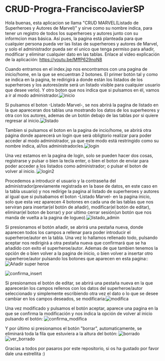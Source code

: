 # CRUD-Progra-FranciscoJavierSP
Hola buenas, esta aplicacion se llama "CRUD MARVEL(Listado de Superheroes y Autores de Marvel)" y sirve como su nombre indica, para tener un registro de todos los superheroes y autores junto con su informcion mas básica. Así pues, la pagina está planteada para que cualquier persona pueda ver las listas de superheroes y autores de Marvel, y solo el administrador pueda ser el unico que tenga permiso para añadir, modificar y eliminar cualquier dato en las tablas.
Enlace al video explicación de la aplicación: https://youtu.be/MffP629noN8

Cuando entramos en el index.jsp nos encontramos con una pagina de inicio/home, en la que se encuentran 2 botones. El primer botón tal y como se indica en la pagina, te redirigirá a donde están los listados de los superheroes y los autores(este será un listado visible para cualquier usuario que desee verlo). Y otro boton que nos indica que si pulsamos en él, vamos a ir al modo administrador.![inicio](https://user-images.githubusercontent.com/72436014/168630973-bb99801a-7359-4476-9ce9-eae43823008f.jpg)

Si pulsamos el boton -Listado Marvel-, se nos abrirá la pagina de listado en la que apareceran dos tablas una mostrando los datos de los superheores y otra con los autores, ademas de un botón debajo de las tablas por si quiere regresar al inicio.![listado](https://user-images.githubusercontent.com/72436014/168631809-6b3a54f1-c09e-4c5f-8716-db64c4d4a02b.jpg)

Tambien si pulsamos el boton en la pagina de incio/home, se abrirá otra página donde aparecerá un login que será obligtorio realizar para poder acceder al modo administrador, ya que este modo está restringido como su nombre indica, al/los administrador/es.![login](https://user-images.githubusercontent.com/72436014/168632928-931e16dc-7775-4cb1-a2ae-da2151f88069.jpg)

Una vez estamos en la pagina de login, solo se pueden hacer dos cosas, registrarse y pulsar o bien la tecla enter, o bien el boton de enviar para poder acceder a los listados como administrador; o pulsar el boton de volver al inicio.
![login2](https://user-images.githubusercontent.com/72436014/168635687-23a293b9-81d4-4377-8f8e-f188dd6f5975.jpg)

Procedemos a introducir el usuario y la contraseña del administrador(previamente registrada en la base de datos, en este caso en la tabla usuario) y nos redirige la pagina al listado de superheroes y autores al igual que si pulsabamos el boton -Listado Marvel- en la pagina inicio, solo que esta vez aparecen 4 botones en cada una de las tablas que nos serviran para insertar(el botón de añadir), modificar(el botón de editar), eliminar(el boton de borrar) y por ultimo cerrar sesión(un botón que nos manda de vuelta a la pagina de logueo).![listado_admin](https://user-images.githubusercontent.com/72436014/168635906-5bd6b9b7-80af-4acc-97ed-43d6969abd67.jpg)


Si presionamos el botón añadir, se abrirá una pestaña nueva, donde aparecen todos los campos a rellenar para poder introducir el superheroe/autor en la tabla. Una vez lo hallamos rellenado todo, pulsando aceptar nos redirigirá a otra pestaña nueva que confirmará que se ha añadido con exito el superheroe/autor. Ademas de que tambien tenemos la opción de o bien volver a la pagina de inicio, o bien volver a insertar otro superheroe/autor pulsando los botones que aparecen en esta pagina::![Añadir super heroe](https://user-images.githubusercontent.com/72436014/121830514-7cd6af00-ccc5-11eb-8d4c-66f9cc77188b.png)

![confirma_insert](https://user-images.githubusercontent.com/72436014/168637124-aa9bed08-643c-4951-8079-3898aac6736e.jpg)

Si presionamos el botón de editar, se abrirá una pestaña nueva en la que aparecerán los campos rellenos con los datos del superheroe/autor seleccionado y simplemente escribiendo otra vez el dato o lo que se desee cambiar en los campos deseados, se modificaria:![modifica](https://user-images.githubusercontent.com/72436014/168637586-702b218d-48a8-4152-8896-1e18ace2a60e.jpg)

Una vez modificado y pulsamos el botón aceptar, aparece una pagina en la que se confirma la modificación y nos indica la opción de volver al inicio pulsando el botón:
![confirma_modifica](https://user-images.githubusercontent.com/72436014/168637765-82cf2f6a-fc46-491d-a039-b651210a5b5e.jpg)


Y por último si presionamos el botón "borrar", automaticamente, se eliminará toda la fila que estuviera a la altura del botón:
![borrado](https://user-images.githubusercontent.com/72436014/168638553-2778aaf2-d343-4279-8795-1121d3bf5aed.jpg)
![ver_borrado](https://user-images.githubusercontent.com/72436014/168638591-80ab62d5-571e-4338-b47f-0bd7bcb9093b.jpg)


Gracias a todos por pasaros por este repositorio, si os ha gustado por favor dale una estrellita :)

